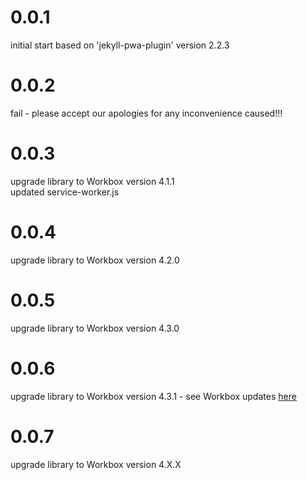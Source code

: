 # 0.0.1

initial start based on 'jekyll-pwa-plugin' version 2.2.3

# 0.0.2

fail - please accept our apologies for any inconvenience caused!!!

# 0.0.3

upgrade library to Workbox version 4.1.1    
updated service-worker.js

# 0.0.4

upgrade library to Workbox version 4.2.0

# 0.0.5

upgrade library to Workbox version 4.3.0

# 0.0.6

upgrade library to Workbox version 4.3.1 - see Workbox updates [here](https://github.com/GoogleChrome/workbox/releases/tag/v4.3.1) 

# 0.0.7

upgrade library to Workbox version 4.X.X
